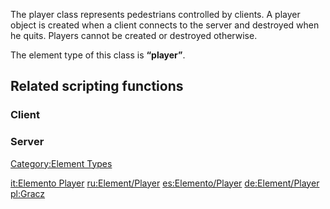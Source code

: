 The player class represents pedestrians controlled by clients. A player object is created when a client connects to the server and destroyed when he quits. Players cannot be created or destroyed otherwise.

The element type of this class is **“player”**.

Related scripting functions
---------------------------

### Client

### Server

[Category:Element Types](/docs/category:element_types.md "wikilink")

[it:Elemento Player](/docs/it:elemento_player.md "wikilink") [ru:Element/Player](/ru:Element/Player.md "wikilink") [es:Elemento/Player](/es:Elemento/Player.md "wikilink") [de:Element/Player](/de:Element/Player.md "wikilink") [pl:Gracz](/pl:Gracz.md "wikilink")
